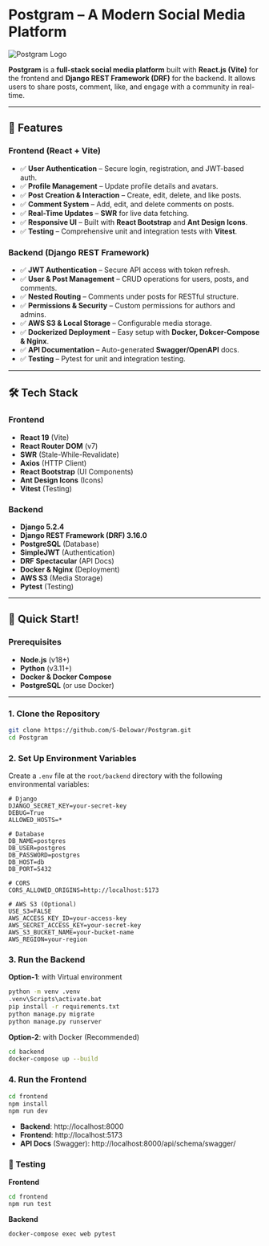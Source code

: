 # Postgram – A Modern Social Media Platform

![Postgram Logo](https://via.placeholder.com/150) <!-- Replace with your logo -->

**Postgram** is a **full-stack social media platform** built with **React.js (Vite)** for the frontend and **Django REST Framework (DRF)** for the backend. It allows users to share posts, comment, like, and engage with a community in real-time.

---

## **📌 Features**

### **Frontend (React + Vite)**
- ✅ **User Authentication** – Secure login, registration, and JWT-based auth.
- ✅ **Profile Management** – Update profile details and avatars.
- ✅ **Post Creation & Interaction** – Create, edit, delete, and like posts.
- ✅ **Comment System** – Add, edit, and delete comments on posts.
- ✅ **Real-Time Updates** – **SWR** for live data fetching.
- ✅ **Responsive UI** – Built with **React Bootstrap** and **Ant Design Icons**.
- ✅ **Testing** – Comprehensive unit and integration tests with **Vitest**.

### **Backend (Django REST Framework)**
- ✅ **JWT Authentication** – Secure API access with token refresh.
- ✅ **User & Post Management** – CRUD operations for users, posts, and comments.
- ✅ **Nested Routing** – Comments under posts for RESTful structure.
- ✅ **Permissions & Security** – Custom permissions for authors and admins.
- ✅ **AWS S3 & Local Storage** – Configurable media storage.
- ✅ **Dockerized Deployment** – Easy setup with **Docker, Dokcer-Compose & Nginx**.
- ✅ **API Documentation** – Auto-generated **Swagger/OpenAPI** docs.
- ✅ **Testing** – Pytest for unit and integration testing.

---

## **🛠 Tech Stack**

### **Frontend**
- **React 19** (Vite)
- **React Router DOM** (v7)
- **SWR** (Stale-While-Revalidate)
- **Axios** (HTTP Client)
- **React Bootstrap** (UI Components)
- **Ant Design Icons** (Icons)
- **Vitest** (Testing)

### **Backend**
- **Django 5.2.4**
- **Django REST Framework (DRF) 3.16.0**
- **PostgreSQL** (Database)
- **SimpleJWT** (Authentication)
- **DRF Spectacular** (API Docs)
- **Docker & Nginx** (Deployment)
- **AWS S3** (Media Storage)
- **Pytest** (Testing)

---

## **🚀 Quick Start!**

### **Prerequisites**
- **Node.js** (v18+)
- **Python** (v3.11+)
- **Docker & Docker Compose**
- **PostgreSQL** (or use Docker)

---

### **1. Clone the Repository**
```bash
git clone https://github.com/S-Delowar/Postgram.git
cd Postgram
```

### 2. Set Up Environment Variables
Create a `.env` file at the `root/backend` directory with the following environmental variables:
```
# Django
DJANGO_SECRET_KEY=your-secret-key
DEBUG=True
ALLOWED_HOSTS=*

# Database
DB_NAME=postgres
DB_USER=postgres
DB_PASSWORD=postgres
DB_HOST=db
DB_PORT=5432

# CORS
CORS_ALLOWED_ORIGINS=http://localhost:5173

# AWS S3 (Optional)
USE_S3=FALSE
AWS_ACCESS_KEY_ID=your-access-key
AWS_SECRET_ACCESS_KEY=your-secret-key
AWS_S3_BUCKET_NAME=your-bucket-name
AWS_REGION=your-region
```

### 3. Run the Backend
**Option-1**: with Virtual environment
```bash
python -m venv .venv
.venv\Scripts\activate.bat
pip install -r requirements.txt
python manage.py migrate
python manage.py runserver
```

**Option-2**: with Docker (Recommended)
```bash
cd backend
docker-compose up --build
```

### 4. Run the Frontend
```bash
cd frontend
npm install
npm run dev
```

- **Backend**: http://localhost:8000
- **Frontend**: http://localhost:5173
- **API Docs** (Swagger): http://localhost:8000/api/schema/swagger/

### 🧪 Testing
**Frontend**
```bash
cd frontend
npm run test
```
**Backend**
```bash
docker-compose exec web pytest
```
